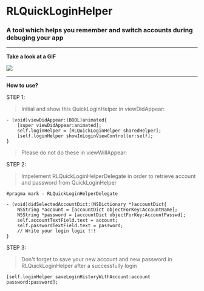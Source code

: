 # RLQuickLoginHelper
### A tool which helps you remember and switch accounts during debuging your app

---

**Take a look at a GIF**

![](https://media.giphy.com/media/3og0IP9WqVb9XaRXnG/giphy.gif)

---

**How to use?**

STEP 1:

> Initial and show this QuickLoginHelper in viewDidAppear:

```
- (void)viewDidAppear:(BOOL)animated{
    [super viewDidAppear:animated];
    self.loginHelper = [RLQuickLoginHelper sharedHelper];
    [self.loginHelper showInLoginViewController:self];
}
```

> Please do not do these in viewWillAppear:

STEP 2:

> Impelement RLQuickLoginHelperDelegate in order to retrieve account and password from QuickLoginHelper

```
#pragma mark - RLQuickLoginHelperDelegate

- (void)didSelectedAccountDict:(NSDictionary *)accountDict{
    NSString *account = [accountDict objectForKey:AccountName];
    NSString *password = [accountDict objectForKey:AccountPasswd];
    self.accountTextField.text = account;
    self.passwordTextField.text = password;
    // Write your login logic !!!
}
```

STEP 3:
> Don't forget to save your new account and new password in RLQuickLoginHelper after a successfully login

```
[self.loginHelper saveLoginHistoryWithAccount:account password:password];
```

